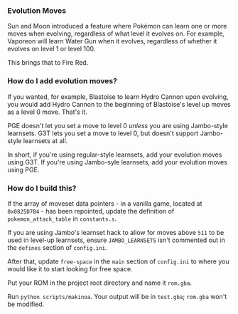 ### Evolution Moves

Sun and Moon introduced a feature where Pokémon can learn one or more moves when evolving, regardless of what level it evolves on. For example, Vaporeon will learn Water Gun when it evolves, regardless of whether it evolves on level 1 or level 100.

This brings that to Fire Red.

### How do I add evolution moves?

If you wanted, for example, Blastoise to learn Hydro Cannon upon evolving, you would add Hydro Cannon to the beginning of Blastoise's level up moves as a level 0 move. That's it.

PGE doesn't let you set a move to level 0 *unless* you are using Jambo-style learnsets. G3T lets you set a move to level 0, but doesn't support Jambo-style learnsets at all.

In short, if you're using regular-style learnsets, add your evolution moves using G3T. If you're using Jambo-syle learnsets, add your evolution moves using PGE.

### How do I build this?

If the array of moveset data pointers - in a vanilla game, located at `0x0825D7B4` - has been repointed, update the definition of `pokemon_attack_table` in `constants.s`.

If you are using Jambo's learnset hack to allow for moves above `511` to be used in level-up learnsets, ensure `JAMBO_LEARNSETS` isn't commented out in the `defines` section of `config.ini`.

After that, update `free-space` in the `main` section of `config.ini` to where you would like it to start looking for free space.

Put your ROM in the project root directory and name it `rom.gba`.

Run `python scripts/makinoa`. Your output will be in `test.gba`; `rom.gba` won't be modified.
